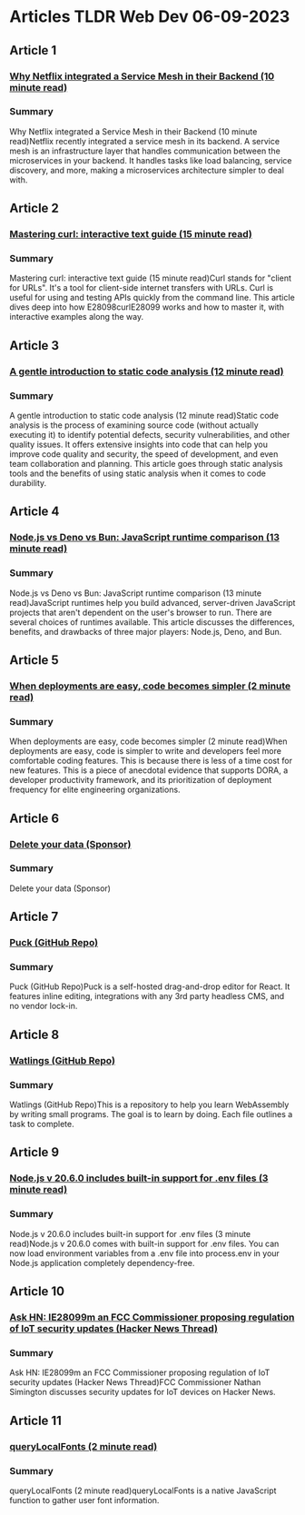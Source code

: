# Articles TLDR Web Dev 06-09-2023

## Article 1
### [Why Netflix integrated a Service Mesh in their Backend (10 minute read)](https://tldr.tech)
### Summary 
 Why Netflix integrated a Service Mesh in their Backend (10 minute read)Netflix recently integrated a service mesh in its backend. A service mesh is an infrastructure layer that handles communication between the microservices in your backend. It handles tasks like load balancing, service discovery, and more, making a microservices architecture simpler to deal with.

## Article 2
### [Mastering curl: interactive text guide (15 minute read)](https://tldr.tech)
### Summary 
 Mastering curl: interactive text guide (15 minute read)Curl stands for "client for URLs". It's a tool for client-side internet transfers with URLs. Curl is useful for using and testing APIs quickly from the command line. This article dives deep into how E28098curlE28099 works and how to master it, with interactive examples along the way.

## Article 3
### [A gentle introduction to static code analysis (12 minute read)](https://tldr.tech)
### Summary 
 A gentle introduction to static code analysis (12 minute read)Static code analysis is the process of examining source code (without actually executing it) to identify potential defects, security vulnerabilities, and other quality issues. It offers extensive insights into code that can help you improve code quality and security, the speed of development, and even team collaboration and planning. This article goes through static analysis tools and the benefits of using static analysis when it comes to code durability.</span>

## Article 4
### [Node.js vs Deno vs Bun: JavaScript runtime comparison (13 minute read)](https://tldr.tech)
### Summary 
 Node.js vs Deno vs Bun: JavaScript runtime comparison (13 minute read)</a>JavaScript runtimes help you build advanced, server-driven JavaScript projects that aren't dependent on the user's browser to run. There are several choices of runtimes available. This article discusses the differences, benefits, and drawbacks of three major players: Node.js, Deno, and Bun.

## Article 5
### [When deployments are easy, code becomes simpler (2 minute read)](https://tldr.tech)
### Summary 
 When deployments are easy, code becomes simpler (2 minute read)When deployments are easy, code is simpler to write and developers feel more comfortable coding features. This is because there is less of a time cost for new features. This is a piece of anecdotal evidence that supports DORA, a developer productivity framework, and its prioritization of deployment frequency for elite engineering organizations.

## Article 6
### [Delete your data (Sponsor)](https://tldr.tech)
### Summary 
 Delete your data (Sponsor)

## Article 7
### [Puck (GitHub Repo)](https://tldr.tech)
### Summary 
 Puck (GitHub Repo)Puck is a self-hosted drag-and-drop editor for React. It features inline editing, integrations with any 3rd party headless CMS, and no vendor lock-in.

## Article 8
### [Watlings (GitHub Repo)](https://tldr.tech)
### Summary 
 Watlings (GitHub Repo)This is a repository to help you learn WebAssembly by writing small programs. The goal is to learn by doing. Each file outlines a task to complete.

## Article 9
### [Node.js v 20.6.0 includes built-in support for .env files (3 minute read)](https://tldr.tech)
### Summary 
 Node.js v 20.6.0 includes built-in support for .env files (3 minute read)Node.js v 20.6.0 comes with built-in support for .env files. You can now load environment variables from a .env file into process.env in your Node.js application completely dependency-free.

## Article 10
### [Ask HN: IE28099m an FCC Commissioner proposing regulation of IoT security updates (Hacker News Thread)](https://tldr.tech)
### Summary 
 Ask HN: IE28099m an FCC Commissioner proposing regulation of IoT security updates (Hacker News Thread)FCC Commissioner Nathan Simington discusses security updates for IoT devices on Hacker News.

## Article 11
### [queryLocalFonts (2 minute read)](https://tldr.tech)
### Summary 
 queryLocalFonts (2 minute read)queryLocalFonts is a native JavaScript function to gather user font information.

